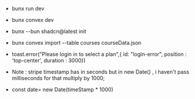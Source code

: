 - bunx run dev
- bunx convex dev
- bunx --bun shadcn@latest init
- bunx convex import --table courses courseData.json

- toast.error("Please login in to select a plan",{ id: "login-error", position : 'top-center', duration : 3000})

- Note : stripe timestamp has in seconds but in new Date() , i haven't pass milliseconds for that multiply by 1000;
- const date= new Date(timeStamp \* 1000)
